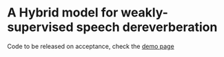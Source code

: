 # A Hybrid model for weakly-supervised speech dereverberation


Code to be released on acceptance, check the [demo page](https://louis-bahrman.github.io/Hybrid-WSSD/)

